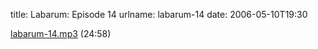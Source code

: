 title: Labarum: Episode 14
urlname: labarum-14
date: 2006-05-10T19:30

[labarum-14.mp3][a] (24:58)

[a]: {static}/images/2006-05-10-labarum-14.mp3
